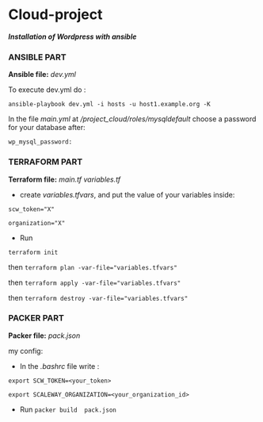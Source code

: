 # Cloud-project


_**Installation of Wordpress with ansible**_


### **ANSIBLE PART**


**Ansible file:** _dev.yml_

To execute dev.yml do : 
```
ansible-playbook dev.yml -i hosts -u host1.example.org -K
```
In the file _main.yml_ at _/project_cloud/roles/mysqldefault_ choose a password for your database after:

```wp_mysql_password:``` 

### **TERRAFORM PART**

**Terraform file:**  _main.tf_ _variables.tf_
- create _variables.tfvars_, and put the value of your variables inside:
```
scw_token="X"

organization="X"
```
- Run 

```terraform init``` 

then ```terraform plan -var-file="variables.tfvars"```

then ```terraform apply -var-file="variables.tfvars"```

then ```terraform destroy -var-file="variables.tfvars"```

### **PACKER PART**

**Packer file:** _pack.json_

my config:


- In the _.bashrc_ file write :

```
export SCW_TOKEN=<your_token> 

export SCALEWAY_ORGANIZATION=<your_organization_id>

```

- Run ```packer build  pack.json```

